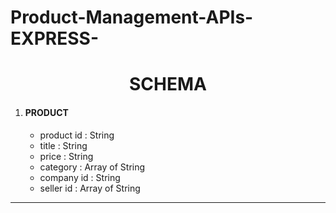 # Product-Management-APIs-EXPRESS-
<h1 style="text-align:center" align="center">SCHEMA</h1>
<ol>
<li><h4>PRODUCT</h4></li>
    <ul>
        <li>product id : String</li>
        <li>title : String</li>
        <li>price : String</li>
        <li>category : Array of String</li>
        <li>company id : String</li>
        <li>seller id : Array of String</li>
    </ul>
</ol>
<hr />